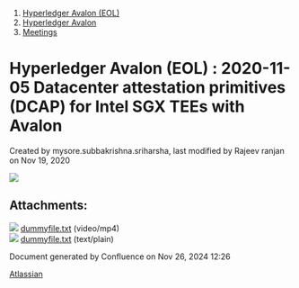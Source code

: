 1. [Hyperledger Avalon (EOL)](index.html)
2. [Hyperledger Avalon](Hyperledger-Avalon_17301509.html)
3. [Meetings](Meetings_17301616.html)

# Hyperledger Avalon (EOL) : 2020-11-05 Datacenter attestation primitives (DCAP) for Intel SGX TEEs with Avalon

Created by mysore.subbakrishna.sriharsha, last modified by Rajeev ranjan on Nov 19, 2020

[![](attachments/thumbnails/17301759/17301761)](attachments/17301759/17301761.txt)

## Attachments:

![](images/icons/bullet_blue.gif) [dummyfile.txt](attachments/17301759/17301815.txt) (video/mp4)  
![](images/icons/bullet_blue.gif) [dummyfile.txt](attachments/17301759/17301761.txt) (text/plain)

Document generated by Confluence on Nov 26, 2024 12:26

[Atlassian](http://www.atlassian.com/)

